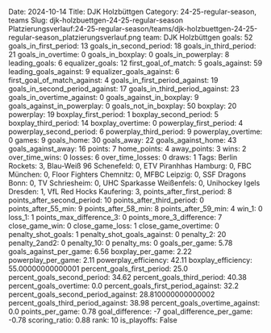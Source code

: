 Date: 2024-10-14
Title: DJK Holzbüttgen
Category: 24-25-regular-season, teams
Slug: djk-holzbuettgen-24-25-regular-season
Platzierungsverlauf:24-25-regular-season/teams/djk-holzbuettgen-24-25-regular-season_platzierungsverlauf.png
team: DJK Holzbüttgen
goals: 52
goals_in_first_period: 13
goals_in_second_period: 18
goals_in_third_period: 21
goals_in_overtime: 0
goals_in_boxplay: 0
goals_in_powerplay: 8
leading_goals: 6
equalizer_goals: 12
first_goal_of_match: 5
goals_against: 59
leading_goals_against: 9
equalizer_goals_against: 6
first_goal_of_match_against: 4
goals_in_first_period_against: 19
goals_in_second_period_against: 17
goals_in_third_period_against: 23
goals_in_overtime_against: 0
goals_against_in_boxplay: 9
goals_against_in_powerplay: 0
goals_not_in_boxplay: 50
boxplay: 20
powerplay: 19
boxplay_first_period: 1
boxplay_second_period: 5
boxplay_third_period: 14
boxplay_overtime: 0
powerplay_first_period: 4
powerplay_second_period: 6
powerplay_third_period: 9
powerplay_overtime: 0
games: 9
goals_home: 30
goals_away: 22
goals_against_home: 43
goals_against_away: 16
points: 7
home_points: 4
away_points: 3
wins: 2
over_time_wins: 0
losses: 6
over_time_losses: 0
draws: 1
Tags:  Berlin Rockets: 3,  Blau-Weiß 96 Schenefeld: 0,  ETV Piranhhas Hamburg: 0,  FBC München: 0,  Floor Fighters Chemnitz: 0,  MFBC Leipzig: 0,  SSF Dragons Bonn: 0,  TV Schriesheim: 0,  UHC Sparkasse Weißenfels: 0,  Unihockey Igels Dresden: 1,  VfL Red Hocks Kaufering: 3,
points_after_first_period: 8
points_after_second_period: 10
points_after_third_period: 0
points_after_55_min: 9
points_after_58_min: 8
points_after_59_min: 4
win_1: 0
loss_1: 1
points_max_difference_3: 0
points_more_3_difference: 7
close_game_win: 0
close_game_loss: 1
close_game_overtime: 0
penalty_shot_goals: 1
penalty_shot_goals_against: 0
penalty_2: 20
penalty_2and2: 0
penalty_10: 0
penalty_ms: 0
goals_per_game: 5.78
goals_against_per_game: 6.56
boxplay_per_game: 2.22
powerplay_per_game: 2.11
powerplay_efficiency: 42.11
boxplay_efficiency: 55.00000000000001
percent_goals_first_period: 25.0
percent_goals_second_period: 34.62
percent_goals_third_period: 40.38
percent_goals_overtime: 0.0
percent_goals_first_period_against: 32.2
percent_goals_second_period_against: 28.810000000000002
percent_goals_third_period_against: 38.98
percent_goals_overtime_against: 0.0
points_per_game: 0.78
goal_difference: -7
goal_difference_per_game: -0.78
scoring_ratio: 0.88
rank: 10
is_playoffs: False
